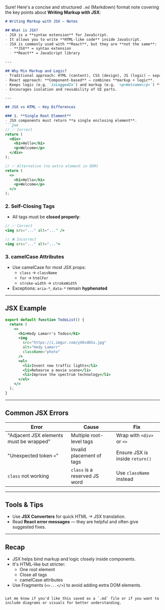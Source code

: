 Sure! Here's a concise and structured `.md` (Markdown) format note covering the key points about **Writing Markup with JSX**:

```markdown
# Writing Markup with JSX – Notes

## What is JSX?
- JSX is a **syntax extension** for JavaScript.
- It allows you to write **HTML-like code** inside JavaScript.
- JSX is commonly used with **React**, but they are **not the same**:
  - **JSX** = syntax extension
  - **React** = JavaScript library

---

## Why Mix Markup and Logic?
- Traditional approach: HTML (content), CSS (design), JS (logic) — separated.
- React approach: **Component-based** — combines **markup + logic**.
- Keeps logic (e.g. `isLoggedIn`) and markup (e.g. `<p>Welcome</p>`) **in sync**.
- Encourages isolation and reusability of UI parts.

---

## JSX vs HTML – Key Differences

### 1. **Single Root Element**
- JSX components must return **a single enclosing element**.
```jsx
// ✅ Correct
return (
  <div>
    <h1>Hello</h1>
    <p>Welcome</p>
  </div>
);

// ✅ Alternative (no extra element in DOM)
return (
  <>
    <h1>Hello</h1>
    <p>Welcome</p>
  </>
);
```

### 2. **Self-Closing Tags**
- All tags must be **closed properly**:
```jsx
// ✅ Correct
<img src="..." alt="..." />

// ❌ Incorrect
<img src="..." alt="...">
```

### 3. **camelCase Attributes**
- Use camelCase for most JSX props:
  - `class` → `className`
  - `for` → `htmlFor`
  - `stroke-width` → `strokeWidth`
- Exceptions: `aria-*`, `data-*` remain **hyphenated**

---

## JSX Example

```jsx
export default function TodoList() {
  return (
    <>
      <h1>Hedy Lamarr's Todos</h1>
      <img 
        src="https://i.imgur.com/yXOvdOSs.jpg" 
        alt="Hedy Lamarr" 
        className="photo" 
      />
      <ul>
        <li>Invent new traffic lights</li>
        <li>Rehearse a movie scene</li>
        <li>Improve the spectrum technology</li>
      </ul>
    </>
  );
}
```

---

## Common JSX Errors
| Error | Cause | Fix |
|------|-------|-----|
| "Adjacent JSX elements must be wrapped" | Multiple root-level tags | Wrap with `<div>` or `<>` |
| "Unexpected token `<`" | Invalid placement of tags | Ensure JSX is inside `return()` |
| `class` not working | `class` is a reserved JS word | Use `className` instead |

---

## Tools & Tips
- Use **JSX Converters** for quick HTML → JSX translation.
- Read **React error messages** — they are helpful and often give suggested fixes.

---

## Recap
- JSX helps bind markup and logic closely inside components.
- It's HTML-like but stricter:
  - One root element
  - Close all tags
  - camelCase attributes
- Use Fragments (`<>...</>`) to avoid adding extra DOM elements.
```

Let me know if you'd like this saved as a `.md` file or if you want to include diagrams or visuals for better understanding.
